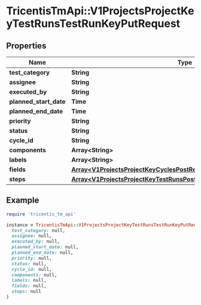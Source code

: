 # TricentisTmApi::V1ProjectsProjectKeyTestRunsTestRunKeyPutRequest

## Properties

| Name | Type | Description | Notes |
| ---- | ---- | ----------- | ----- |
| **test_category** | **String** |  | [optional] |
| **assignee** | **String** |  | [optional] |
| **executed_by** | **String** |  | [optional] |
| **planned_start_date** | **Time** |  | [optional] |
| **planned_end_date** | **Time** |  | [optional] |
| **priority** | **String** |  | [optional] |
| **status** | **String** |  | [optional] |
| **cycle_id** | **String** |  | [optional] |
| **components** | **Array&lt;String&gt;** |  | [optional] |
| **labels** | **Array&lt;String&gt;** |  | [optional] |
| **fields** | [**Array&lt;V1ProjectsProjectKeyCyclesPostRequestInnerFieldsInner&gt;**](V1ProjectsProjectKeyCyclesPostRequestInnerFieldsInner.md) |  | [optional] |
| **steps** | [**Array&lt;V1ProjectsProjectKeyTestRunsPostRequestTestRunsInnerStepsInner&gt;**](V1ProjectsProjectKeyTestRunsPostRequestTestRunsInnerStepsInner.md) |  | [optional] |

## Example

```ruby
require 'tricentis_tm_api'

instance = TricentisTmApi::V1ProjectsProjectKeyTestRunsTestRunKeyPutRequest.new(
  test_category: null,
  assignee: null,
  executed_by: null,
  planned_start_date: null,
  planned_end_date: null,
  priority: null,
  status: null,
  cycle_id: null,
  components: null,
  labels: null,
  fields: null,
  steps: null
)
```

